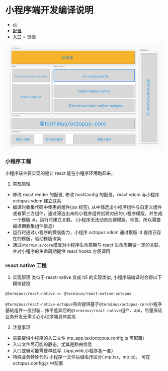 # 小程序端开发编译说明

- [cli](./CLI.md)
- [配置](./CONFIG.md)
- [入口](./APP.md)
  = [页面](./PAGE.md)

![结构](../images/struct.png)

### 小程序工程

小程序端主要实现的是让 react 能在小程序环境跑起来。

1. 实现原理

- 修改 react render 的配置, 修改 hostConfig 的配置，react vdom 与小程序 octopus vdom 建立联系
- 编译时收集代码中使用的组件(jsx 标签), 从中筛选出小程序组件与自定义组件或者第三方组件，通过筛选出来的小程序组件创建对应的小程序模版，并生成一个模版 id，运行时建立关联。（小程序无法动态创建模版、标签，所以需要编译期收集组件信息）
- 运行时通过小程序的模版能力，小程序 octopus vdom 通过模版 id 查找已存在的模版，驱动模版渲染
- 通过`@terminus/core`模版对小程序生命周期与 react 生命周期做一定的关联，并对小程序的生命周期提供 react hooks 方便调用

### react native 工程

1. 实现原理
   类似于 react-native 变成 h5 的实现类似, 小程序端编译时会将以下模块替换

```bash
@terminus/react-native => @terminus/react-native-octopus
```

`@terminus/react-native-octopus`将会提供基于`@terminus/octopus-core`小程序基础组件一层封装、抹平差异后的`@terminus/react-native`组件、api，尽量保证业务开发无需关心小程序端具体实现

2. 注意事项

- 需要提供小程序的入口文件 mp_app.tsx(octopus.config.js 可配置)
- 入口文件尽可能的静态，尤其是路由信息
- 入口逻辑可能需要单独写（app,web,小程序各一套）
- 特殊业务特殊代码 小程序一文件后缀名作区分(.mp.tsx, .mp.ts)， 可在 octopus.config.js 中配置
